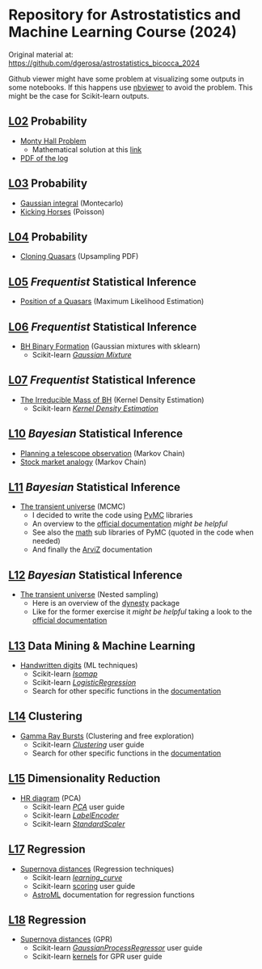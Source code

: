 # Repository for Astrostatistics and Machine Learning Course (2024)
Original material at: https://github.com/dgerosa/astrostatistics_bicocca_2024

Github viewer might have some problem at visualizing some outputs in some notebooks. If this happens use [nbviewer](https://nbviewer.org/) to avoid the problem. This might be the case for Scikit-learn outputs.

## [L02](https://github.com/dgerosa/astrostatistics_bicocca_2024/blob/main/lectures/L02_probability.ipynb) Probability
+ [Monty Hall Problem](L02/monty-hall-problem.ipynb)
  + Mathematical solution at this [link](https://math.stackexchange.com/questions/608957/monty-hall-problem-extended)
+ [PDF of the log](L02/pdf_of_the_log.ipynb)

## [L03](https://github.com/dgerosa/astrostatistics_bicocca_2024/blob/main/lectures/L03_probability.ipynb) Probability
+ [Gaussian integral](https://github.com/F3Solid/astrostatistics_bicocca_2024_exercises/blob/main/L03/gaussian_integral.ipynb) (Montecarlo)
+ [Kicking Horses](https://github.com/F3Solid/astrostatistics_bicocca_2024_exercises/blob/main/L03/kicking%20horses.ipynb) (Poisson)

## [L04](https://github.com/dgerosa/astrostatistics_bicocca_2024/blob/main/lectures/L04_probability.ipynb) Probability
+ [Cloning Quasars](https://github.com/F3Solid/astrostatistics_bicocca_2024_exercises/blob/main/L04/cloning_quasars.ipynb) (Upsampling PDF)

## [L05](https://github.com/dgerosa/astrostatistics_bicocca_2024/blob/main/lectures/L05_frequentist.ipynb) _Frequentist_ Statistical Inference
+ [Position of a Quasars](https://github.com/F3Solid/astrostatistics_bicocca_2024_exercises/blob/main/L05/position_of_a_quasar.ipynb) (Maximum Likelihood Estimation)

## [L06](https://github.com/dgerosa/astrostatistics_bicocca_2024/blob/main/lectures/L06_frequentist.ipynb) _Frequentist_ Statistical Inference
+ [BH Binary Formation](https://github.com/F3Solid/astrostatistics_bicocca_2024_exercises/blob/main/L06/bh_binary_formation.ipynb) (Gaussian mixtures with sklearn)
  + Scikit-learn [_Gaussian Mixture_](https://scikit-learn.org/stable/modules/generated/sklearn.mixture.GaussianMixture.html)

## [L07](https://github.com/dgerosa/astrostatistics_bicocca_2024/blob/main/lectures/L07_frequentist.ipynb) _Frequentist_ Statistical Inference
+ [The Irreducible Mass of BH](https://github.com/F3Solid/astrostatistics_bicocca_2024_exercises/blob/main/L07/the_irreducible_mass_of_bh.ipynb) (Kernel Density Estimation)
  + Scikit-learn [_Kernel Density Estimation_](https://scikit-learn.org/stable/modules/generated/sklearn.neighbors.KernelDensity.html)

## [L10](https://github.com/dgerosa/astrostatistics_bicocca_2024/blob/main/lectures/L10_bayesian.ipynb) _Bayesian_ Statistical Inference
+ [Planning a telescope observation](https://github.com/F3Solid/astrostatistics_bicocca_2024_exercises/blob/main/L10/planning_telescope_observation.ipynb) (Markov Chain)
+ [Stock market analogy](https://github.com/F3Solid/astrostatistics_bicocca_2024_exercises/blob/main/L10/stock_market_analogy.ipynb) (Markov Chain)

## [L11](https://github.com/dgerosa/astrostatistics_bicocca_2024/blob/main/lectures/L11_bayesian.ipynb) _Bayesian_ Statistical Inference
+ [The transient universe](https://github.com/F3Solid/astrostatistics_bicocca_2024_exercises/blob/main/L11/transient_universe.ipynb) (MCMC)
  + I decided to write the code using [PyMC](https://www.pymc.io/welcome.html) libraries
  + An overview to the [official documentation](https://www.pymc.io/projects/docs/en/stable/learn/core_notebooks/pymc_overview.html) _might be helpful_
  + See also the [math](https://www.pymc.io/projects/docs/en/stable/api/math.html) sub libraries of PyMC (quoted in the code when needed)
  + And finally the [ArviZ](https://python.arviz.org/en/stable/api/index.html#) documentation

## [L12](https://github.com/dgerosa/astrostatistics_bicocca_2024/blob/main/lectures/L12_bayesian.ipynb) _Bayesian_ Statistical Inference
+ [The transient universe](https://github.com/F3Solid/astrostatistics_bicocca_2024_exercises/blob/main/L12/transient_universe.ipynb) (Nested sampling)
  + Here is an overview of the [dynesty](https://dynesty.readthedocs.io/en/stable/index.html) package
  + Like for the former exercise it _might be helpful_ taking a look to the [official documentation](https://dynesty.readthedocs.io/en/stable/api.html)

## [L13](https://github.com/dgerosa/astrostatistics_bicocca_2024/blob/main/lectures/L13_introduction.ipynb) Data Mining & Machine Learning
+ [Handwritten digits](https://github.com/F3Solid/astrostatistics_bicocca_2024_exercises/blob/main/L13/handwritten_digits.ipynb) (ML techniques)
  + Scikit-learn [_Isomap_](https://scikit-learn.org/stable/modules/generated/sklearn.manifold.Isomap.html)
  + Scikit-learn [_LogisticRegression_](https://scikit-learn.org/stable/modules/generated/sklearn.linear_model.LogisticRegression.html)
  + Search for other specific functions in the [documentation](https://scikit-learn.org/stable/modules/classes.html)

## [L14](https://github.com/dgerosa/astrostatistics_bicocca_2024/blob/main/lectures/L14_clustering.ipynb) Clustering
+ [Gamma Ray Bursts](https://github.com/F3Solid/astrostatistics_bicocca_2024_exercises/blob/main/L14/gamma_ray_bursts.ipynb) (Clustering and free exploration)
  + Scikit-learn [_Clustering_](https://scikit-learn.org/stable/modules/clustering.html) user guide
  + Search for other specific functions in the [documentation](https://scikit-learn.org/stable/modules/classes.html)

## [L15](https://github.com/dgerosa/astrostatistics_bicocca_2024/blob/main/lectures/L15_dimensionality.ipynb) Dimensionality Reduction
+ [HR diagram](https://github.com/F3Solid/astrostatistics_bicocca_2024_exercises/blob/main/L15/HR_diagram.ipynb) (PCA)
  + Scikit-learn [_PCA_](https://scikit-learn.org/stable/modules/decomposition.html#principal-component-analysis-pca) user guide
  + Scikit-learn [_LabelEncoder_](https://scikit-learn.org/stable/modules/generated/sklearn.preprocessing.LabelEncoder.html#sklearn.preprocessing.LabelEncoder)
  + Scikit-learn [_StandardScaler_](https://scikit-learn.org/stable/modules/generated/sklearn.preprocessing.StandardScaler.html)
 
## [L17](https://github.com/dgerosa/astrostatistics_bicocca_2024/blob/main/lectures/L17_regression.ipynb) Regression
+ [Supernova distances](https://github.com/F3Solid/astrostatistics_bicocca_2024_exercises/blob/main/L17/supernova_distances.ipynb) (Regression techniques)
  + Scikit-learn [_learning_curve_](https://scikit-learn.org/stable/modules/generated/sklearn.model_selection.learning_curve.html#sklearn.model_selection.learning_curve)
  + Scikit-learn [scoring](https://scikit-learn.org/stable/modules/model_evaluation.html#the-scoring-parameter-defining-model-evaluation-rules) user guide
  + [AstroML](https://www.astroml.org/modules/classes.html) documentation for regression functions

## [L18](https://github.com/dgerosa/astrostatistics_bicocca_2024/blob/main/lectures/L18_regression.ipynb) Regression
+ [Supernova distances](https://github.com/F3Solid/astrostatistics_bicocca_2024_exercises/blob/main/L18/supernova_distances.ipynb) (GPR)
  + Scikit-learn [_GaussianProcessRegressor_](https://scikit-learn.org/stable/modules/gaussian_process.html#) user guide
  + Scikit-learn [kernels](https://scikit-learn.org/stable/modules/gaussian_process.html#kernels-for-gaussian-processes) for GPR user guide
